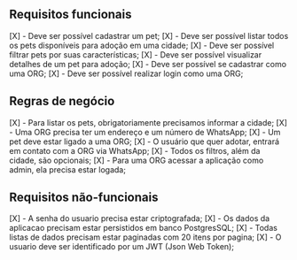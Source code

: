 ## Requisitos funcionais

[X] - Deve ser possível cadastrar um pet;
[X] - Deve ser possível listar todos os pets disponíveis para adoção em uma cidade;
[X] - Deve ser possível filtrar pets por suas características;
[X] - Deve ser possível visualizar detalhes de um pet para adoção;
[X] - Deve ser possível se cadastrar como uma ORG;
[X] - Deve ser possível realizar login como uma ORG;

## Regras de negócio

[X] - Para listar os pets, obrigatoriamente precisamos informar a cidade;
[X] - Uma ORG precisa ter um endereço e um número de WhatsApp;
[X] - Um pet deve estar ligado a uma ORG;
[X] - O usuário que quer adotar, entrará em contato com a ORG via WhatsApp;
[X] - Todos os filtros, além da cidade, são opcionais;
[X] - Para uma ORG acessar a aplicação como admin, ela precisa estar logada;

## Requisitos não-funcionais

[X] - A senha do usuario precisa estar criptografada;
[X] - Os dados da aplicacao precisam estar persistidos em banco PostgresSQL;
[X] - Todas listas de dados precisam estar paginadas com 20 itens por pagina;
[X] - O usuario deve ser identificado por um JWT (Json Web Token);